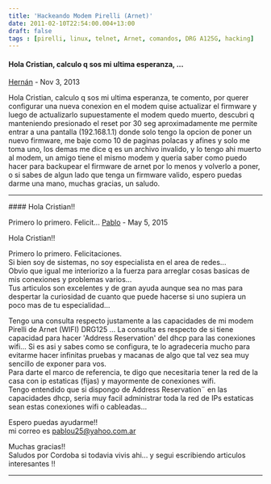 ```yaml
---
title: 'Hackeando Modem Pirelli (Arnet)'
date: 2011-02-10T22:54:00.004+13:00
draft: false
tags : [pirelli, linux, telnet, Arnet, comandos, DRG A125G, hacking]
---
```


#### Hola Cristian, calculo q sos mi ultima esperanza, ...
[Hernán](https://www.blogger.com/profile/02707883545598609753 "noreply@blogger.com") - <time datetime="2013-11-06T02:14:26.748+13:00">Nov 3, 2013</time>

Hola Cristian, calculo q sos mi ultima esperanza, te comento, por querer configurar una nueva conexion en el modem quise actualizar el firmware y luego de actualizarlo supuestamente el modem quedo muerto, descubri q manteniendo presionado el reset por 30 seg aproximadamente me permite entrar a una pantalla (192.168.1.1) donde solo tengo la opcion de poner un nuevo firmware, me baje como 10 de paginas polacas y afines y solo me toma uno, los demas me dice q es un archivo invalido, y lo tengo ahi muerto al modem, un amigo tiene el mismo modem y queria saber como puedo hacer para backupear el firmware de arnet por lo menos y volverlo a poner, o si sabes de algun lado que tenga un firmware valido, espero puedas darme una mano, muchas gracias, un saludo.
<hr />
#### Hola Cristian!!  
  
Primero lo primero. Felicit...
[Pablo]( "noreply@blogger.com") - <time datetime="2015-05-01T07:16:21.217+12:00">May 5, 2015</time>

Hola Cristian!!  
  
Primero lo primero. Felicitaciones.  
Si bien soy de sistemas, no soy especialista en el area de redes...  
Obvio que igual me interiorizo a la fuerza para arreglar cosas basicas de mis conexiones y problemas varios...  
Tus articulos son excelentes y de gran ayuda aunque sea no mas para despertar la curiosidad de cuanto que puede hacerse si uno supiera un poco mas de tu especialidad...  
  
Tengo una consulta respecto justamente a las capacidades de mi modem Pirelli de Arnet (WIFI) DRG125 ... La consulta es respecto de si tiene capacidad para hacer 'Address Reservation' del dhcp para las conexiones wifi... Si es asi y sabes como se configura, te lo agradeceria mucho para evitarme hacer infinitas pruebas y macanas de algo que tal vez sea muy sencillo de exponer para vos.  
Para darte el marco de referencia, te digo que necesitaria tener la red de la casa con ip estaticas (fijas) y mayormente de conexiones wifi.  
Tengo entendido que si dispongo de Address Reservation¨ en las capacidades dhcp, seria muy facil administrar toda la red de IPs estaticas sean estas conexiones wifi o cableadas...  
  
Espero puedas ayudarme!!  
mi correo es pablou25@yahoo.com.ar  
  
Muchas gracias!!  
Saludos por Cordoba si todavia vivis ahi... y segui escribiendo articulos interesantes !!
<hr />
